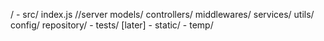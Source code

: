 /
    - src/
        index.js //server
        models/
        controllers/
        middlewares/
        services/
        utils/
        config/
        repository/
    - tests/ [later]
    - static/
    - temp/